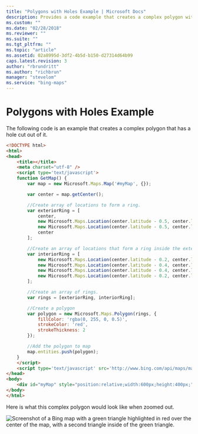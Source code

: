 ```yaml
---
title: "Polygons with Holes Example | Microsoft Docs"
description: Provides a code example that creates a complex polygon with a hole cut inside of the polygon shape.
ms.custom: ""
ms.date: "02/28/2018"
ms.reviewer: ""
ms.suite: ""
ms.tgt_pltfrm: ""
ms.topic: "article"
ms.assetid: 02a8995d-3df2-4b5d-b150-d27314d64b99
caps.latest.revision: 3
author: "rbrundritt"
ms.author: "richbrun"
manager: "stevelom"
ms.service: "bing-maps"
---
```


# Polygons with Holes Example

The following code is an example that creates a complex polygon that has a hole cut out of it. 

```html
<!DOCTYPE html>
<html>
<head>
    <title></title>
    <meta charset="utf-8" />
	<script type='text/javascript'>
    function GetMap() {
        var map = new Microsoft.Maps.Map('#myMap', {});

        var center = map.getCenter();

        //Create array of locations to form a ring.
        var exteriorRing = [
            center,
            new Microsoft.Maps.Location(center.latitude - 0.5, center.longitude - 1),
            new Microsoft.Maps.Location(center.latitude - 0.5, center.longitude + 1),
            center
        ];

        //Create an array of locations that form a ring inside the exterior ring.
        var interiorRing = [
            new Microsoft.Maps.Location(center.latitude - 0.2, center.longitude),
            new Microsoft.Maps.Location(center.latitude - 0.4, center.longitude + 0.5),
            new Microsoft.Maps.Location(center.latitude - 0.4, center.longitude - 0.5),
            new Microsoft.Maps.Location(center.latitude - 0.2, center.longitude)
        ];

        //Create an array of rings.
        var rings = [exteriorRing, interiorRing];

        //Create a polygon
        var polygon = new Microsoft.Maps.Polygon(rings, {
            fillColor: 'rgba(0, 255, 0, 0.5)',
            strokeColor: 'red',
            strokeThickness: 2
        });

        //Add the polygon to map
        map.entities.push(polygon);
    }
    </script>
    <script type='text/javascript' src='http://www.bing.com/api/maps/mapcontrol?callback=GetMap&key=[YOUR_BING_MAPS_KEY]' async defer></script>
</head>
<body>
    <div id="myMap" style="position:relative;width:600px;height:400px;"></div>
</body>
</html>
```

Here is what this complex polygon would look like when zoomed out.

![Screenshot of a Bing map with a green triangle highlighted in red over the center of the map, with a second triangle inside of the green triangle.](../../media/bmv8-polygonwithholeexample.png)
